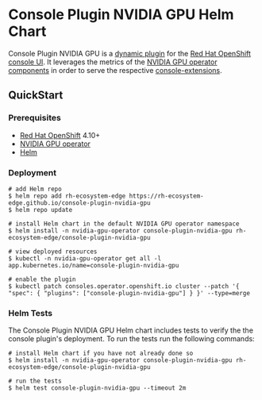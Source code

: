 # Console Plugin NVIDIA GPU Helm Chart

Console Plugin NVIDIA GPU is a [dynamic plugin](https://github.com/openshift/console/blob/master/frontend/packages/console-dynamic-plugin-sdk/README.md)
for the [Red Hat OpenShift](https://www.redhat.com/en/technologies/cloud-computing/openshift)
[console UI](https://github.com/openshift/console). It leverages the metrics of the [NVIDIA GPU operator components](https://github.com/NVIDIA/gpu-operator)
in order to serve the respective [console-extensions](https://github.com/openshift/console/blob/master/frontend/packages/console-dynamic-plugin-sdk/README.md#console-extensionsjson).

## QuickStart

### Prerequisites

- [Red Hat OpenShift](https://www.redhat.com/en/technologies/cloud-computing/openshift) 4.10+
- [NVIDIA GPU operator](https://github.com/NVIDIA/gpu-operator)
- [Helm](https://helm.sh/docs/intro/install/)

### Deployment

```
# add Helm repo
$ helm repo add rh-ecosystem-edge https://rh-ecosystem-edge.github.io/console-plugin-nvidia-gpu
$ helm repo update

# install Helm chart in the default NVIDIA GPU operator namespace
$ helm install -n nvidia-gpu-operator console-plugin-nvidia-gpu rh-ecosystem-edge/console-plugin-nvidia-gpu

# view deployed resources
$ kubectl -n nvidia-gpu-operator get all -l app.kubernetes.io/name=console-plugin-nvidia-gpu

# enable the plugin
$ kubectl patch consoles.operator.openshift.io cluster --patch '{ "spec": { "plugins": ["console-plugin-nvidia-gpu"] } }' --type=merge
```

### Helm Tests

The Console Plugin NVIDIA GPU Helm chart includes tests to verify the the console plugin's
deployment. To run the tests run the following commands:

```
# install Helm chart if you have not already done so
$ helm install -n nvidia-gpu-operator console-plugin-nvidia-gpu rh-ecosystem-edge/console-plugin-nvidia-gpu

# run the tests
$ helm test console-plugin-nvidia-gpu --timeout 2m
```
